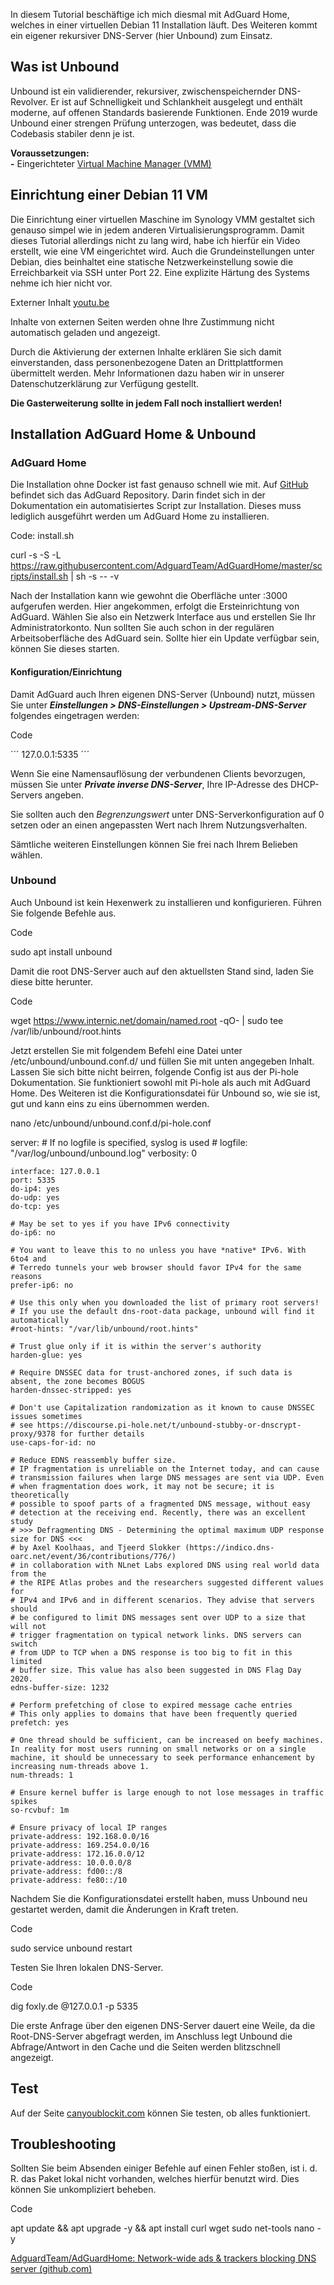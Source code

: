 In diesem Tutorial beschäftige ich mich diesmal mit AdGuard Home, welches in einer virtuellen Debian 11 Installation läuft. Des Weiteren kommt ein eigener rekursiver DNS-Server (hier Unbound) zum Einsatz.

## Was ist Unbound

Unbound ist ein validierender, rekursiver, zwischenspeichernder DNS-Revolver. Er ist auf Schnelligkeit und Schlankheit ausgelegt und enthält moderne, auf offenen Standards basierende Funktionen. Ende 2019 wurde Unbound einer strengen Prüfung unterzogen, was bedeutet, dass die Codebasis stabiler denn je ist.

**Voraussetzungen:**  
**-** Eingerichteter [Virtual Machine Manager (VMM)](https://foxly.de/article/53-virtual-machine-manager-vmm-einrichten/)

## Einrichtung einer Debian 11 VM

Die Einrichtung einer virtuellen Maschine im Synology VMM gestaltet sich genauso simpel wie in jedem anderen Virtualisierungsprogramm. Damit dieses Tutorial allerdings nicht zu lang wird, habe ich hierfür ein Video erstellt, wie eine VM eingerichtet wird. Auch die Grundeinstellungen unter Debian, dies beinhaltet eine statische Netzwerkeinstellung sowie die Erreichbarkeit via SSH unter Port 22. Eine explizite Härtung des Systems nehme ich hier nicht vor.

Externer Inhalt [youtu.be](https://youtu.be/W0xfHRZ_Erk)

Inhalte von externen Seiten werden ohne Ihre Zustimmung nicht automatisch geladen und angezeigt.

Durch die Aktivierung der externen Inhalte erklären Sie sich damit einverstanden, dass personenbezogene Daten an Drittplattformen übermittelt werden. Mehr Informationen dazu haben wir in unserer Datenschutzerklärung zur Verfügung gestellt.

**Die Gasterweiterung sollte in jedem Fall noch installiert werden!**

## Installation AdGuard Home & Unbound

### AdGuard Home

Die Installation ohne Docker ist fast genauso schnell wie mit. Auf [GitHub](https://github.com/AdguardTeam/AdGuardHome#getting-started) befindet sich das AdGuard Repository. Darin findet sich in der Dokumentation ein automatisiertes Script zur Installation. Dieses muss lediglich ausgeführt werden um AdGuard Home zu installieren.

Code: install.sh

curl -s -S -L https://raw.githubusercontent.com/AdguardTeam/AdGuardHome/master/scripts/install.sh | sh -s -- -v

Nach der Installation kann wie gewohnt die Oberfläche unter <IP-Adresse>:3000 aufgerufen werden. Hier angekommen, erfolgt die Ersteinrichtung von AdGuard. Wählen Sie also ein Netzwerk Interface aus und erstellen Sie Ihr Administratorkonto. Nun sollten Sie auch schon in der regulären Arbeitsoberfläche des AdGuard sein. Sollte hier ein Update verfügbar sein, können Sie dieses starten.

#### Konfiguration/Einrichtung

Damit AdGuard auch Ihren eigenen DNS-Server (Unbound) nutzt, müssen Sie unter _**Einstellungen > DNS-Einstellungen > Upstream-DNS-Server**_ folgendes eingetragen werden:

Code

´´´
127.0.0.1:5335
´´´

Wenn Sie eine Namensauflösung der verbundenen Clients bevorzugen, müssen Sie unter _**Private inverse DNS-Server**_, Ihre IP-Adresse des DHCP-Servers angeben.

Sie sollten auch den _Begrenzungswert_ unter DNS-Serverkonfiguration auf 0 setzen oder an einen angepassten Wert nach Ihrem Nutzungsverhalten.

Sämtliche weiteren Einstellungen können Sie frei nach Ihrem Belieben wählen.

### Unbound

Auch Unbound ist kein Hexenwerk zu installieren und konfigurieren. Führen Sie folgende Befehle aus.

Code

sudo apt install unbound

Damit die root DNS-Server auch auf den aktuellsten Stand sind, laden Sie diese bitte herunter.

Code

wget https://www.internic.net/domain/named.root -qO- | sudo tee /var/lib/unbound/root.hints

Jetzt erstellen Sie mit folgendem Befehl eine Datei unter /etc/unbound/unbound.conf.d/ und füllen Sie mit unten angegeben Inhalt. Lassen Sie sich bitte nicht beirren, folgende Config ist aus der Pi-hole Dokumentation. Sie funktioniert sowohl mit Pi-hole als auch mit AdGuard Home. Des Weiteren ist die Konfigurationsdatei für Unbound so, wie sie ist, gut und kann eins zu eins übernommen werden.


nano /etc/unbound/unbound.conf.d/pi-hole.conf


server:
    # If no logfile is specified, syslog is used
    # logfile: "/var/log/unbound/unbound.log"
    verbosity: 0

    interface: 127.0.0.1
    port: 5335
    do-ip4: yes
    do-udp: yes
    do-tcp: yes

    # May be set to yes if you have IPv6 connectivity
    do-ip6: no

    # You want to leave this to no unless you have *native* IPv6. With 6to4 and
    # Terredo tunnels your web browser should favor IPv4 for the same reasons
    prefer-ip6: no

    # Use this only when you downloaded the list of primary root servers!
    # If you use the default dns-root-data package, unbound will find it automatically
    #root-hints: "/var/lib/unbound/root.hints"

    # Trust glue only if it is within the server's authority
    harden-glue: yes

    # Require DNSSEC data for trust-anchored zones, if such data is absent, the zone becomes BOGUS
    harden-dnssec-stripped: yes

    # Don't use Capitalization randomization as it known to cause DNSSEC issues sometimes
    # see https://discourse.pi-hole.net/t/unbound-stubby-or-dnscrypt-proxy/9378 for further details
    use-caps-for-id: no

    # Reduce EDNS reassembly buffer size.
    # IP fragmentation is unreliable on the Internet today, and can cause
    # transmission failures when large DNS messages are sent via UDP. Even
    # when fragmentation does work, it may not be secure; it is theoretically
    # possible to spoof parts of a fragmented DNS message, without easy
    # detection at the receiving end. Recently, there was an excellent study
    # >>> Defragmenting DNS - Determining the optimal maximum UDP response size for DNS <<<
    # by Axel Koolhaas, and Tjeerd Slokker (https://indico.dns-oarc.net/event/36/contributions/776/)
    # in collaboration with NLnet Labs explored DNS using real world data from the
    # the RIPE Atlas probes and the researchers suggested different values for
    # IPv4 and IPv6 and in different scenarios. They advise that servers should
    # be configured to limit DNS messages sent over UDP to a size that will not
    # trigger fragmentation on typical network links. DNS servers can switch
    # from UDP to TCP when a DNS response is too big to fit in this limited
    # buffer size. This value has also been suggested in DNS Flag Day 2020.
    edns-buffer-size: 1232

    # Perform prefetching of close to expired message cache entries
    # This only applies to domains that have been frequently queried
    prefetch: yes

    # One thread should be sufficient, can be increased on beefy machines. In reality for most users running on small networks or on a single machine, it should be unnecessary to seek performance enhancement by increasing num-threads above 1.
    num-threads: 1

    # Ensure kernel buffer is large enough to not lose messages in traffic spikes
    so-rcvbuf: 1m

    # Ensure privacy of local IP ranges
    private-address: 192.168.0.0/16
    private-address: 169.254.0.0/16
    private-address: 172.16.0.0/12
    private-address: 10.0.0.0/8
    private-address: fd00::/8
    private-address: fe80::/10



Nachdem Sie die Konfigurationsdatei erstellt haben, muss Unbound neu gestartet werden, damit die Änderungen in Kraft treten.

Code

sudo service unbound restart

Testen Sie Ihren lokalen DNS-Server.

Code

dig foxly.de @127.0.0.1 -p 5335

Die erste Anfrage über den eigenen DNS-Server dauert eine Weile, da die Root-DNS-Server abgefragt werden, im Anschluss legt Unbound die Abfrage/Antwort in den Cache und die Seiten werden blitzschnell angezeigt.

## Test

Auf der Seite [canyoublockit.com](https://canyoublockit.com/) können Sie testen, ob alles funktioniert.

## Troubleshooting

Sollten Sie beim Absenden einiger Befehle auf einen Fehler stoßen, ist i. d. R. das Paket lokal nicht vorhanden, welches hierfür benutzt wird. Dies können Sie unkompliziert beheben.

Code

apt update && apt upgrade -y && apt install curl wget sudo net-tools nano -y

[AdguardTeam/AdGuardHome: Network-wide ads & trackers blocking DNS server (github.com)](https://github.com/AdguardTeam/AdGuardHome#getting-started)

